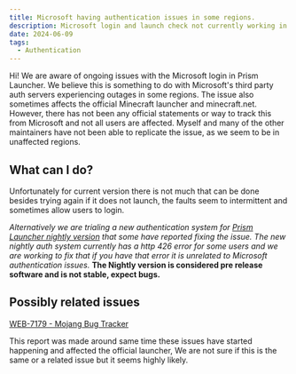 ```yaml
---
title: Microsoft having authentication issues in some regions.
description: Microsoft login and launch check not currently working in the launcher
date: 2024-06-09
tags:
  - Authentication
---
```

Hi! We are aware of ongoing issues with the Microsoft login in Prism Launcher. We believe this is something to do with Microsoft's third party auth servers experiencing outages in some regions.
The issue also sometimes affects the official Minecraft launcher and minecraft.net.
However, there has not been any official statements or way to track this from Microsoft and not all users are affected.
Myself and many of the other maintainers have not been able to replicate the issue, as we seem to be in unaffected regions.

## What can I do?

Unfortunately for current version there is not much that can be done besides trying again if it does not launch, the faults seem to intermittent and sometimes allow users to login.

*Alternatively we are trialing a new authentication system for [Prism Launcher nightly version](https://nightly.link/PrismLauncher/PrismLauncher/workflows/trigger_builds/develop) that some have reported fixing the issue.*
*The new nightly auth system currently has a http 426 error for some users and we are working to fix that if you have that error it is unrelated to Microsoft authentication issues.*
**The Nightly version is considered pre release software and is not stable, expect bugs.**

## Possibly related issues

[WEB-7179 - Mojang Bug Tracker](https://bugs.mojang.com/browse/WEB-7179)

This report was made around same time these issues have started happening and affected the official launcher, We are not sure if this is the same or a related issue but it seems highly likely.